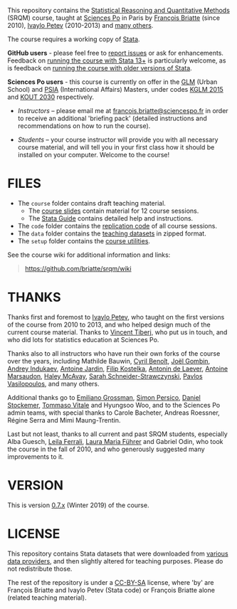 This repository contains the [Statistical Reasoning and Quantitative Methods][srqm] (SRQM) course, taught at [Sciences Po][scpo] in Paris by [François Briatte][frbr] (since 2010), [Ivaylo Petev][ivpe] (2010-2013) and [many others](#thanks).

[srqm]: https://f.briatte.org/teaching/quanti/
[scpo]: https://www.sciencespo.fr/
[frbr]: https://f.briatte.org/
[ivpe]: http://ipetev.org/

The course requires a working copy of [Stata][stata].

[stata]: https://www.stata.com/

__GitHub users__ - please feel free to [report issues][issues] or ask for enhancements. Feedback on [running the course with Stata 13+](https://github.com/briatte/srqm/issues/12) is particularly welcome, as is feedback on [running the course with older versions of Stata](https://github.com/briatte/srqm/issues/18).

[issues]: https://github.com/briatte/srqm/issues

__Sciences Po users__ - this course is currently on offer in the [GLM][scpo-glm] (Urban School) and [PSIA][scpo-psia] (International Affairs) Masters, under codes [KGLM 2015][scpo-glm-2018] and [KOUT 2030][scpo-psia-2018] respectively.

[scpo-glm]: https://www.sciencespo.fr/ecole-urbaine/en/glm
[scpo-psia]: https://www.sciencespo.fr/psia/
[scpo-glm-2018]: http://formation.sciences-po.fr/enseignement/2018/KGLM/2015
[scpo-psia-2018]: http://formation.sciences-po.fr/enseignement/2018/KOUT/2030

- _Instructors_ – please email me at <francois.briatte@sciencespo.fr> in order to receive an additional 'briefing pack' (detailed instructions and recommendations on how to run the course).

- _Students_ – your course instructor will provide you with all necessary course material, and will tell you in your first class how it should be installed on your computer. Welcome to the course!

# FILES

- The `course` folder contains draft teaching material.
  * The [course slides][srqm-slides] contain material for 12 course sessions.
  * The [Stata Guide][stata-guide] contains detailed help and instructions.
- The `code` folder contains the [replication code][wiki-code] of all course sessions.
- The `data` folder contains the [teaching datasets][wiki-data] in zipped format.
- The `setup` folder contains the [course utilities][wiki-util].

[stata-guide]: https://github.com/briatte/srqm/blob/master/course/stata-guide-2012.pdf
[srqm-slides]: https://github.com/briatte/srqm/tree/master/course/slides
[wiki-code]: https://github.com/briatte/srqm/wiki/code
[wiki-data]: https://github.com/briatte/srqm/wiki/data
[wiki-util]: https://github.com/briatte/srqm/wiki/course-utilities

See the course wiki for additional information and links:

> <https://github.com/briatte/srqm/wiki>

# THANKS

Thanks first and foremost to [Ivaylo Petev][ivpe], who taught on the first versions of the course from 2010 to 2013, and who helped design much of the current course material. Thanks to [Vincent Tiberj][viti], who put us in touch, and who did lots for statistics education at Sciences Po.

[viti]: https://durkheim.u-bordeaux.fr/Notre-equipe/Chercheur-e-s-et-enseignant-e-s-chercheur-e-s/CV/Vincent-Tiberj

Thanks also to all instructors who have run their own forks of the course over the years, including Mathilde Bauwin, [Cyril Benoît][cybe], [Joël Gombin][jogo], [Andrey Indukaev][anid], [Antoine Jardin][anja], [Filip Kostelka][fiko], [Antonin de Laever][andl], [Antoine Marsaudon][anma], [Haley McAvay][hama], [Sarah Schneider-Strawczynski][sasc], [Pavlos Vasilopoulos][pava], and many others.

[anja]: http://antoinejardin.com/
[cybe]: https://cyrilbenoit.com/
[jogo]: https://datactivist.coop/
[anid]: https://tuhat.helsinki.fi/portal/en/persons/andrey-indukaev(c77ccdd8-bb80-4aa5-bf3d-bbb632e9c1e4).html
[fiko]: https://filipkostelka.com/
[andl]: https://fr.linkedin.com/in/antonin-de-laever-a2039958
[anma]: https://www.parisschoolofeconomics.eu/en/marsaudon-antoine/
[hama]: http://haleymcavay.weebly.com/
[pava]: https://pvasilopoulos.weebly.com/
[sasc]: https://www.parisschoolofeconomics.eu/en/schneider-sarah/

Additional thanks go to [Emiliano Grossman][emgr], [Simon Persico][sipe], [Daniel Stockemer][dast], [Tommaso Vitale][tovi] and Hyungsoo Woo, and to the Sciences Po admin teams, with special thanks to Carole Bacheter, Andreas Roessner, Régine Serra and Mimi Maung-Trentin.

[emgr]: http://www.emilianogrossman.eu/
[sipe]: https://www.pacte-grenoble.fr/membres/simon-persico
[dast]: https://uniweb.uottawa.ca/members/860
[tovi]: https://www.sciencespo.fr/centre-etudes-europeennes/fr/chercheur/tommaso-vitale

Last but not least, thanks to all current and past SRQM students, especially Alba Guesch, [Leila Ferrali][lefe], [Laura Maria Führer][lamf] and Gabriel Odin, who took the course in the fall of 2010, and who generously suggested many improvements to it.

[lefe]: https://www.linkedin.com/in/leilaferrali/
[lamf]: https://www.sv.uio.no/iss/english/people/aca/lauramf/

# VERSION

This is version [0.7.x][wiki-hist] (Winter 2019) of the course.

[wiki-hist]: https://github.com/briatte/srqm/wiki/course-history

# LICENSE

This repository contains Stata datasets that were downloaded from [various data providers](https://github.com/briatte/srqm/wiki/data), and then slightly altered for teaching purposes. Please do not redistribute those.

The rest of the repository is under a [CC-BY-SA](https://creativecommons.org/licenses/by-sa/4.0/) license, where 'by' are François Briatte and Ivaylo Petev (Stata code) or François Briatte alone (related teaching material).
